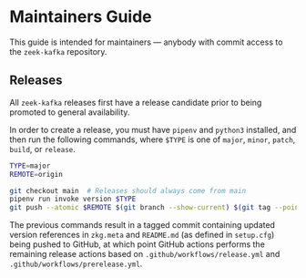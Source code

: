 # Maintainers Guide

This guide is intended for maintainers — anybody with commit access to the `zeek-kafka` repository.

## Releases

All `zeek-kafka` releases first have a release candidate prior to being promoted to general availability.

In order to create a release, you must have `pipenv` and `python3` installed, and then run the following commands, where `$TYPE` is one of `major`, `minor`, `patch`, `build`, or `release`.

```bash
TYPE=major
REMOTE=origin

git checkout main  # Releases should always come from main
pipenv run invoke version $TYPE
git push --atomic $REMOTE $(git branch --show-current) $(git tag --points-at HEAD)
```

The previous commands result in a tagged commit containing updated version references in `zkg.meta` and `README.md` (as defined in `setup.cfg`) being pushed to GitHub, at which point GitHub actions performs the remaining release actions based on `.github/workflows/release.yml` and `.github/workflows/prerelease.yml`.
